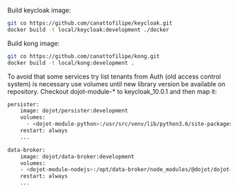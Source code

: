 Build keycloak image:
```bash
git co https://github.com/canattofilipe/keycloak.git
docker build -t local/keycloak:development ./docker
```

Build kong image:
```bash
git co https://github.com/canattofilipe/kong.git
docker build -t local/kong:development .
```


To avoid that some services try list tenants from Auth (old access control system) is necessary use volumes until new library version be available on repository.
Checkout dojot-module-* to keycloak_10.0.1 and then map it:
```bash
persister:
    image: dojot/persister:development
    volumes: 
      - <dojot-module-python>:/usr/src/venv/lib/python3.6/site-packages/dojot.module-0.0.1a5-py3.6.egg/dojot/module
    restart: always
    ...
```

```bash
data-broker:
    image: dojot/data-broker:development
    volumes: 
    - <dojot-module-nodejs>:/opt/data-broker/node_modules/@dojot/dojot-module
    restart: always
    ...
```
